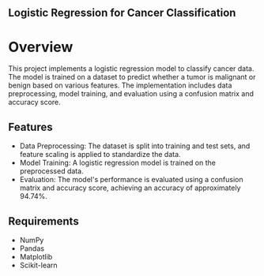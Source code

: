 ## Logistic Regression for Cancer Classification
# Overview
This project implements a logistic regression model to classify cancer data. The model is trained on a dataset to predict whether a tumor is malignant or benign based on various features. The implementation includes data preprocessing, model training, and evaluation using a confusion matrix and accuracy score.

## Features
- Data Preprocessing: The dataset is split into training and test sets, and feature scaling is applied to standardize the data.
- Model Training: A logistic regression model is trained on the preprocessed data.
- Evaluation: The model's performance is evaluated using a confusion matrix and accuracy score, achieving an accuracy of approximately 94.74%.
## Requirements
- NumPy
- Pandas
- Matplotlib
- Scikit-learn
